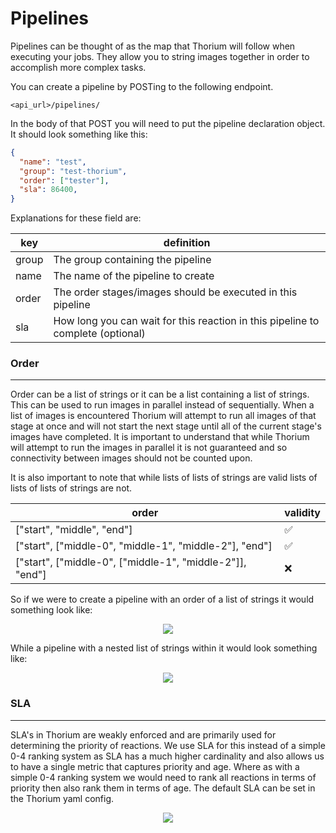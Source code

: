 # Pipelines

Pipelines can be thought of as the map that Thorium will follow when executing your
jobs. They allow you to string images together in order to accomplish
more complex tasks.

You can create a pipeline by POSTing to the following endpoint.
```
<api_url>/pipelines/
```

In the body of that POST you will need to put the pipeline declaration object.
It should look something like this:
```json
{
  "name": "test",
  "group": "test-thorium",
  "order": ["tester"],
  "sla": 86400,
}
```

Explanations for these field are:

| key | definition |
| --- | ---------- |
| group | The group containing the pipeline |
| name | The name of the pipeline to create |
| order | The order stages/images should be executed in this pipeline |
| sla | How long you can wait for this reaction in this pipeline to complete (optional) |

### Order
---
Order can be a list of strings or it can be a list containing a list of strings.
This can be used to run images in parallel instead of sequentially. When a list
of images is encountered Thorium will attempt to run all images of that stage at once
and will not start the next stage until all of the current stage's images have
completed. It is important to understand that while Thorium will attempt to run the
images in parallel it is not guaranteed and so connectivity between images should
not be counted upon.

It is also important to note that while lists of lists of strings are valid lists
of lists of lists of strings are not.

| order | validity |
| --- | ---------- |
| ["start", "middle", "end"] | ✅ |
| ["start", ["middle-0", "middle-1", "middle-2"], "end"] | ✅ |
| ["start", ["middle-0", ["middle-1", "middle-2"]], "end"] | ❌ |

So if we were to create a pipeline with an order of a list of strings it would
something look like:

<p align="center">
    <img src="pipeline_flow_0.png"
</p>

While a pipeline with a nested list of strings within it would look something
like:

<p align="center">
    <img src="pipeline_flow_1.png"
</p>

### SLA
---
SLA's in Thorium are weakly enforced and are primarily used for determining the
priority of reactions. We use SLA for this instead of a simple 0-4 ranking system
as SLA has a much higher cardinality and also allows us to have a single metric that
captures priority and age. Where as with a simple 0-4 ranking system we would need to
rank all reactions in terms of priority then also rank them in terms of age. The
default SLA can be set in the Thorium yaml config.

<p align="center">
    <img src="./../../static_resources/ferris-pipelines-wrench.png"
</p>
